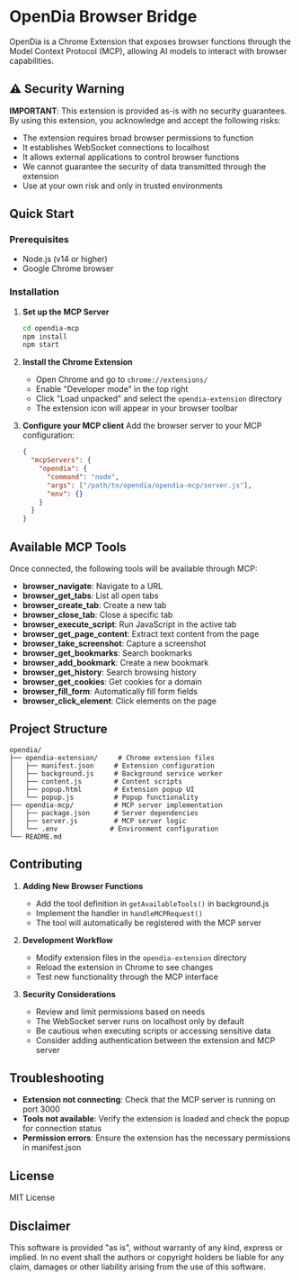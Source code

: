 # OpenDia Browser Bridge

OpenDia is a Chrome Extension that exposes browser functions through the Model Context Protocol (MCP), allowing AI models to interact with browser capabilities.

## ⚠️ Security Warning

**IMPORTANT**: This extension is provided as-is with no security guarantees. By using this extension, you acknowledge and accept the following risks:

- The extension requires broad browser permissions to function
- It establishes WebSocket connections to localhost
- It allows external applications to control browser functions
- We cannot guarantee the security of data transmitted through the extension
- Use at your own risk and only in trusted environments

## Quick Start

### Prerequisites
- Node.js (v14 or higher)
- Google Chrome browser

### Installation

1. **Set up the MCP Server**
   ```bash
   cd opendia-mcp
   npm install
   npm start
   ```

2. **Install the Chrome Extension**
   - Open Chrome and go to `chrome://extensions/`
   - Enable "Developer mode" in the top right
   - Click "Load unpacked" and select the `opendia-extension` directory
   - The extension icon will appear in your browser toolbar

3. **Configure your MCP client**
   Add the browser server to your MCP configuration:
   ```json
   {
     "mcpServers": {
       "opendia": {
         "command": "node",
         "args": ["/path/to/opendia/opendia-mcp/server.js"],
         "env": {}
       }
     }
   }
   ```

## Available MCP Tools

Once connected, the following tools will be available through MCP:

- **browser_navigate**: Navigate to a URL
- **browser_get_tabs**: List all open tabs
- **browser_create_tab**: Create a new tab
- **browser_close_tab**: Close a specific tab
- **browser_execute_script**: Run JavaScript in the active tab
- **browser_get_page_content**: Extract text content from the page
- **browser_take_screenshot**: Capture a screenshot
- **browser_get_bookmarks**: Search bookmarks
- **browser_add_bookmark**: Create a new bookmark
- **browser_get_history**: Search browsing history
- **browser_get_cookies**: Get cookies for a domain
- **browser_fill_form**: Automatically fill form fields
- **browser_click_element**: Click elements on the page

## Project Structure

```
opendia/
├── opendia-extension/     # Chrome extension files
│   ├── manifest.json     # Extension configuration
│   ├── background.js     # Background service worker
│   ├── content.js        # Content scripts
│   ├── popup.html        # Extension popup UI
│   └── popup.js          # Popup functionality
├── opendia-mcp/          # MCP server implementation
│   ├── package.json      # Server dependencies
│   ├── server.js         # MCP server logic
│   └── .env             # Environment configuration
└── README.md
```

## Contributing

1. **Adding New Browser Functions**
   - Add the tool definition in `getAvailableTools()` in background.js
   - Implement the handler in `handleMCPRequest()`
   - The tool will automatically be registered with the MCP server

2. **Development Workflow**
   - Modify extension files in the `opendia-extension` directory
   - Reload the extension in Chrome to see changes
   - Test new functionality through the MCP interface

3. **Security Considerations**
   - Review and limit permissions based on needs
   - The WebSocket server runs on localhost only by default
   - Be cautious when executing scripts or accessing sensitive data
   - Consider adding authentication between the extension and MCP server

## Troubleshooting

- **Extension not connecting**: Check that the MCP server is running on port 3000
- **Tools not available**: Verify the extension is loaded and check the popup for connection status
- **Permission errors**: Ensure the extension has the necessary permissions in manifest.json

## License

MIT License

## Disclaimer

This software is provided "as is", without warranty of any kind, express or implied. In no event shall the authors or copyright holders be liable for any claim, damages or other liability arising from the use of this software.

